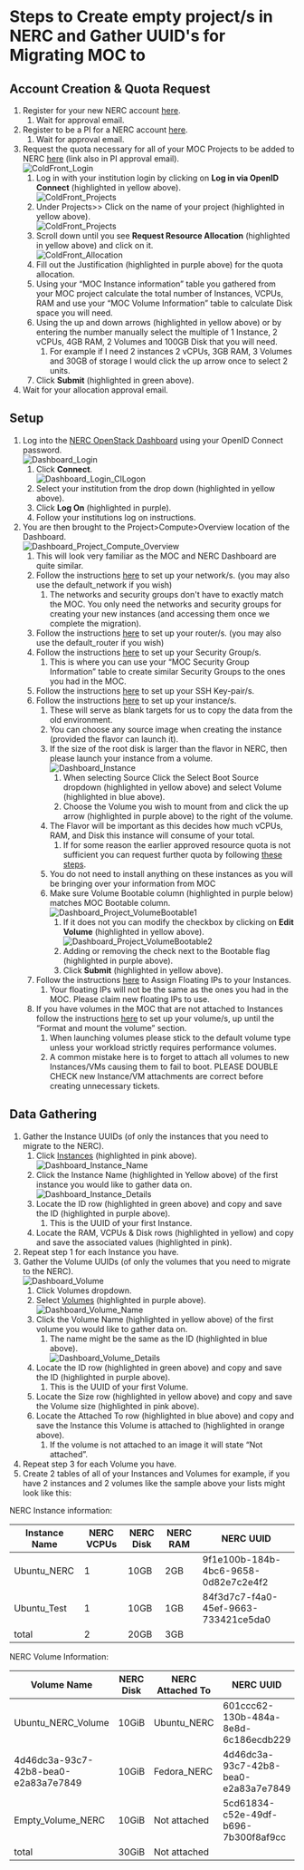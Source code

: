 # Steps to Create empty project/s in NERC and Gather UUID's for Migrating MOC to

## Account Creation & Quota Request

1. Register for your new NERC account <a href="https://regapp.mss.mghpcc.org/reglanding/" target="_blank">here</a>.
    1. Wait for approval email.
2. Register to be a PI for a NERC account <a href="https://docs.google.com/forms/d/e/1FAIpQLSdscMlm3TQR09sl7P-0n4oN1uzpd7YikqDubEYF2QDLVz6djA/viewform?pli=1&fbzx=-8227359805748438031" target="_blank">here</a>.
    1. Wait for approval email.
3. Request the quota necessary for all of your MOC Projects to be added to NERC <a href="https://coldfront.mss.mghpcc.org/user/login" target="_blank">here</a> (link also in PI approval email).  
![ColdFront_Login](images/S2_ColdFront_Login.png)  
    1. Log in with your institution login by clicking on **Log in via OpenID Connect** (highlighted in yellow above).  
   ![ColdFront_Projects](images/S2_ColdFront_Projects.png)  
    1. Under Projects>> Click on the name of your project (highlighted in yellow above).  
   ![ColdFront_Projects](images/S2_ColdFront_ManageProject.png)  
    1. Scroll down until you see **Request Resource Allocation** (highlighted in yellow above) and click on it.  
   ![ColdFront_Allocation](images/S2_ColdFront_Allocation.png)  
    1. Fill out the Justification (highlighted in purple above) for the quota allocation.
    2. Using your “MOC Instance information” table you gathered from your MOC project calculate the total number of Instances, VCPUs, RAM and use your “MOC Volume Information” table to calculate Disk space you will need.
    3. Using the up and down arrows (highlighted in yellow above) or by entering the number manually select the multiple of 1 Instance, 2 vCPUs, 4GB RAM, 2 Volumes and 100GB Disk that you will need.
        1. For example if I need 2 instances 2 vCPUs, 3GB RAM, 3 Volumes and 30GB of storage I would click the up arrow once to select 2 units.
    4. Click **Submit** (highlighted in green above).
1. Wait for your allocation approval email.

## Setup

1. Log into the <a href="https://stack.nerc.mghpcc.org/dashboard" target="_blank">NERC OpenStack Dashboard</a> using your OpenID Connect password.  
![Dashboard_Login](images/S2_Dashboard_Login.png)  
    1. Click **Connect**.  
    ![Dashboard_Login_CILogon](images/S2_Dashboard_Login_CILogon.png)  
    2. Select your institution from the drop down (highlighted in yellow above).
    3. Click **Log On** (highlighted in purple).
    4. Follow your institutions log on instructions.
2. You are then brought to the Project>Compute>Overview location of the Dashboard.  
![Dashboard_Project_Compute_Overview](images/S2_Dashboard_Project_Compute_Overview.png)  
    1. This will look very familiar as the MOC and NERC Dashboard are quite similar.
    2. Follow the instructions <a href="https://nerc-project.github.io/nerc-docs/openstack/advanced-openstack-topics/setting-up-a-network/set-up-a-private-network/" target="_blank">here</a> to set up your network/s. (you may also use the default_network if you wish)
        1. The networks and security groups don't have to exactly match the MOC. You only need the networks and security groups for creating your new instances (and accessing them once we complete the migration).
    3. Follow the instructions <a href="https://nerc-project.github.io/nerc-docs/openstack/advanced-openstack-topics/setting-up-a-network/create-a-router/" target="_blank">here</a> to set up your router/s. (you may also use the default_router if you wish)
    4. Follow the instructions <a href="https://nerc-project.github.io/nerc-docs/openstack/access-and-security/security-groups/" target="_blank">here</a> to set up your Security Group/s.
        1. This is where you can use your “MOC Security Group Information” table to create similar Security Groups to the ones you had in the MOC.
    5. Follow the instructions <a href="https://nerc-project.github.io/nerc-docs/openstack/access-and-security/create-a-key-pair/" target="_blank">here</a> to set up your SSH Key-pair/s.
    6. Follow the instructions <a href="https://nerc-project.github.io/nerc-docs/openstack/create-and-connect-to-the-VM/launch-a-VM/" target="_blank">here</a> to set up your instance/s.
        1. These will serve as blank targets for us to copy the data from the old environment.
        2. You can choose any source image when creating the instance (provided the flavor can launch it).
        3. If the size of the root disk is larger than the flavor in NERC, then please launch your instance from a volume.  
        ![Dashboard_Instance](images/S2_Dashboard_Instance.png)  
            1. When selecting Source Click the Select Boot Source dropdown (highlighted in yellow above) and select Volume (highlighted in blue above).
            2. Choose the Volume you wish to mount from and click the up arrow (highlighted in purple above) to the right of the volume.
        1. The Flavor will be important as this decides how much vCPUs, RAM, and Disk this instance will consume of your total.
            1. If for some reason the earlier approved resource quota is not sufficient you can request further quota by following <a href="https://nerc-project.github.io/nerc-docs/get-started/get-an-allocation/#request-change-to-resource-allocation-to-an-existing-project" target="_blank">these steps</a>.
        2. You do not need to install anything on these instances as you will be bringing over your information from MOC
        3. Make sure Volume Bootable column (highlighted in purple below) matches MOC Bootable column.  
        ![Dashboard_Project_VolumeBootable1](images/S2_Dashboard_Project_VolumeBootable1.png)  
            1. If it does not you can modify the checkbox by clicking on **Edit Volume** (highlighted in yellow above).  
            ![Dashboard_Project_VolumeBootable2](images/S2_Dashboard_Project_VolumeBootable2.png)  
            2. Adding or removing the check next to the Bootable flag (highlighted in purple above).
            3. Click **Submit** (highlighted in yellow above).
    7. Follow the instructions <a href="https://nerc-project.github.io/nerc-docs/openstack/create-and-connect-to-the-VM/assign-a-floating-IP/" target="_blank">here</a> to Assign Floating IPs to your Instances.
        1. Your floating IPs will not be the same as the ones you had in the MOC. Please claim new floating IPs to use.
    8. If you have volumes in the MOC that are not attached to Instances follow the instructions <a href="https://nerc-project.github.io/nerc-docs/openstack/advanced-openstack-topics/persistent-storage/volumes/" target="_blank">here</a> to set up your volume/s, up until the “Format and mount the volume” section.
        1. When launching volumes please stick to the default volume type unless your workload strictly requires performance volumes.
        2. A common mistake here is to forget to attach all volumes to new Instances/VMs causing them to fail to boot. PLEASE DOUBLE CHECK new Instance/VM attachments are correct before creating unnecessary tickets.

## Data Gathering

1. Gather the Instance UUIDs (of only the instances that you need to migrate to the NERC).
    1. Click <a href="https://stack.nerc.mghpcc.org/dashboard/project/instances/" target="_blank">Instances</a> (highlighted in pink above).  
    ![Dashboard_Instance_Name](images/S2_Dashboard_Instance_Name.png)  
    2. Click the Instance Name (highlighted in Yellow above) of the first instance you would like to gather data on.  
    ![Dashboard_Instance_Details](images/S2_Dashboard_Instance_Details.png)  
    3. Locate the ID row (highlighted in green above) and copy and save the ID (highlighted in purple above).
        1. This is the UUID of your first Instance.
    4. Locate the RAM, VCPUs & Disk rows (highlighted in yellow) and copy and save the associated values (highlighted in pink).
2. Repeat step 1 for each Instance you have.
3. Gather the Volume UUIDs (of only the volumes that you need to migrate to the NERC).  
![Dashboard_Volume](images/S2_Dashboard_Volume.png)  
    1. Click Volumes dropdown.
    2. Select <a href="https://stack.nerc.mghpcc.org/dashboard/project/volumes/" target="_blank">Volumes</a> (highlighted in purple above).  
    ![Dashboard_Volume_Name](images/S2_Dashboard_Volume_Name.png)  
    3. Click the Volume Name (highlighted in yellow above) of the first volume you would like to gather data on.
        1. The name might be the same as the ID (highlighted in blue above).  
        ![Dashboard_Volume_Details](images/S2_Dashboard_Volume_Details.png)  
    4. Locate the ID row (highlighted in green above) and copy and save the ID (highlighted in purple above).
        1. This is the UUID of your first Volume.
    5. Locate the Size row (highlighted in yellow above) and copy and save the Volume size (highlighted in pink above).
    6. Locate the Attached To row (highlighted in blue above) and copy and save the Instance this Volume is attached to (highlighted in orange above).
        1. If the volume is not attached to an image it will state “Not attached”.
4. Repeat step 3 for each Volume you have.
5. Create 2 tables of all of your Instances and Volumes for example, if you have 2 instances and 2 volumes like the sample above your lists might look like this:

NERC Instance information:

| Instance Name | NERC VCPUs | NERC Disk | NERC RAM | NERC UUID |
| ------------- | ---------- | --------- | -------- | --------- |
| Ubuntu_NERC | 1 | 10GB | 2GB | 9f1e100b-184b-4bc6-9658-0d82e7c2e4f2 |
| Ubuntu_Test | 1 | 10GB | 1GB | 84f3d7c7-f4a0-45ef-9663-733421ce5da0 |
| total | 2 | 20GB | 3GB | |

NERC Volume Information:

| Volume Name | NERC Disk | NERC Attached To | NERC UUID |
| ----------- | --------- | ---------------- | --------- |
| Ubuntu_NERC_Volume | 10GiB | Ubuntu_NERC | 601ccc62-130b-484a-8e8d-6c186ecdb229 |
| 4d46dc3a-93c7-42b8-bea0-e2a83a7e7849 | 10GiB | Fedora_NERC | 4d46dc3a-93c7-42b8-bea0-e2a83a7e7849 |
| Empty_Volume_NERC | 10GiB | Not attached | 5cd61834-c52e-49df-b696-7b300f8af9cc |
| total | 30GiB | Not attached | |
